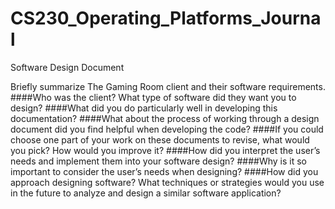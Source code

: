 # CS230_Operating_Platforms_Journal
Software Design Document

Briefly summarize The Gaming Room client and their software requirements. 
####Who was the client? What type of software did they want you to design?
####What did you do particularly well in developing this documentation?
####What about the process of working through a design document did you find helpful when developing the code?
####If you could choose one part of your work on these documents to revise, what would you pick? How would you improve it?
####How did you interpret the user’s needs and implement them into your software design? 
####Why is it so important to consider the user’s needs when designing?
####How did you approach designing software? What techniques or strategies would you use in the future to analyze and design a similar software application?

